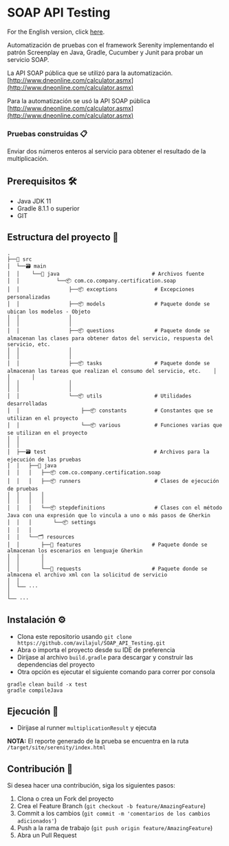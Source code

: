 # SOAP API Testing
For the English version, click [here](README.md).

Automatización de pruebas con el framework Serenity implementando el patrón Screenplay en Java, 
Gradle, Cucumber y Junit para probar un servicio SOAP.

La API SOAP pública que se utilizó para la automatización.
[http://www.dneonline.com/calculator.asmx](http://www.dneonline.com/calculator.asmx)

Para la automatización se usó la API SOAP pública [http://www.dneonline.com/calculator.asmx](http://www.dneonline.com/calculator.asmx)

### Pruebas construidas 📋
Enviar dos números enteros al servicio para obtener el resultado de la multiplicación.

## Prerequisitos 🛠️ ##
- Java JDK 11
- Gradle 8.1.1 o superior
- GIT

## Estructura del proyecto 🗼

    .
    ├──📂 src
    │  └──🗃️ main
    │  │    └──📂️ java                              # Archivos fuente
    │  │            └──📦 com.co.company.certification.soap
    │  │                ├──📦 exceptions            # Excepciones personalizadas
    │  │                ├──📦 models                # Paquete donde se ubican los modelos - Objeto
    │  │                │    
    │  │                │
    │  │                ├──📦 questions             # Paquete donde se almacenan las clases para obtener datos del servicio, respuesta del servicio, etc.
    │  │                │   
    │  │                │
    │  │                ├──📦 tasks                 # Paquete donde se almacenan las tareas que realizan el consumo del servicio, etc.    │   │       │   
    │  │                │   
    │  │                │
    │  │                └──📦 utils                 # Utilidades desarrolladas
    │  │                    ├──📦 constants         # Constantes que se utilizan en el proyecto
    │  │                    └──📦 various           # Funciones varias que se utilizan en el proyecto
    │  │     
    │  │      
    │  ├──🗃️ test                                   # Archivos para la ejecución de las pruebas
    │  │   ├──📂️ java
    │  │   │   ├──📦 com.co.company.certification.soap
    │  │   │   ├──📦 runners                        # Clases de ejecución de pruebas
    │  │   │   │   
    │  │   │   │
    │  │   │   └──📦 stepdefinitions                # Clases con el método Java con una expresión que lo vincula a uno o más pasos de Gherkin
    │  │   │       └──📦 settings
    │  │   │
    │  │   └──🗂️ resources
    │  │       ├──📂️ features                       # Paquete donde se almacenan los escenarios en lenguaje Gherkin
    │  │       │   
    │  │       │
    │  │       └──📂️ requests                       # Paquete donde se almacena el archivo xml con la solicitud de servicio
    │  │           
    │  └── ···
    │
    └── ···

## Instalación ⚙️

- Clona este repositorio usando `git clone https://github.com/avilajul/SOAP_API_Testing.git`
- Abra o importa el proyecto desde su IDE de preferencia
- Dirijase al archivo `build.gradle` para descargar y construir las dependencias del proyecto
- Otra opción es ejecutar el siguiente comando para correr por consola
```
gradle clean build -x test
gradle compileJava
```
## Ejecución 🚀

- Dirijase al  runner `multiplicationResult` y ejecuta

**NOTA:** El reporte generado de la prueba se encuentra en la ruta `/target/site/serenity/index.html`

## Contribución 🤝
Si desea hacer una contribución, siga los siguientes pasos:

1. Clona o crea un Fork del proyecto
2. Crea el Feature Branch (`git checkout -b feature/AmazingFeature`)
3. Commit a los cambios (`git commit -m 'comentarios de los cambios adicionados'`)
4. Push a la rama de trabajo (`git push origin feature/AmazingFeature`)
5. Abra un Pull Request